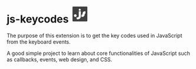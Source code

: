 # js-keycodes ![alt tag][logo]

The purpose of this extension is to get the key codes used in JavaScript from the keyboard events.

A good simple project to learn about core functionalities of JavaScript such as callbacks, events, web design, and CSS.


[logo]: /res/js-keycode-icon48.png "js-keycode-logo"

